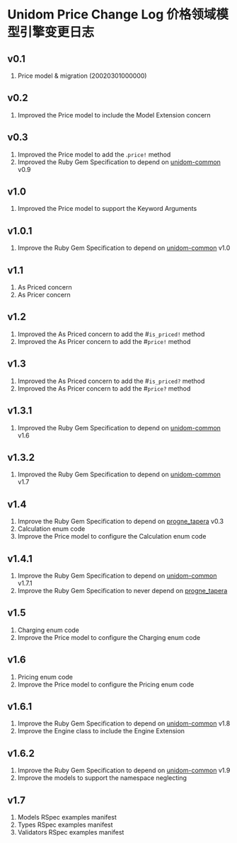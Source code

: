 # Unidom Price Change Log 价格领域模型引擎变更日志

## v0.1
1. Price model & migration (20020301000000)

## v0.2
1. Improved the Price model to include the Model Extension concern

## v0.3
1. Improved the Price model to add the .``price!`` method
2. Improved the Ruby Gem Specification to depend on [unidom-common](https://github.com/topbitdu/unidom-common) v0.9

## v1.0
1. Improved the Price model to support the Keyword Arguments

## v1.0.1
1. Improve the Ruby Gem Specification to depend on [unidom-common](https://github.com/topbitdu/unidom-common) v1.0

## v1.1
1. As Priced concern
2. As Pricer concern

## v1.2
1. Improved the As Priced concern to add the #``is_priced!`` method
2. Improved the As Pricer concern to add the #``price!`` method

## v1.3
1. Improved the As Priced concern to add the #``is_priced?`` method
2. Improved the As Pricer concern to add the #``price?`` method

## v1.3.1
1. Improved the Ruby Gem Specification to depend on [unidom-common](https://github.com/topbitdu/unidom-common) v1.6

## v1.3.2
1. Improved the Ruby Gem Specification to depend on [unidom-common](https://github.com/topbitdu/unidom-common) v1.7

## v1.4
1. Improve the Ruby Gem Specification to depend on [progne_tapera](https://github.com/topbitdu/progne_tapera) v0.3
2. Calculation enum code
3. Improve the Price model to configure the Calculation enum code

## v1.4.1
1. Improve the Ruby Gem Specification to depend on [unidom-common](https://github.com/topbitdu/unidom-common) v1.7.1
2. Improve the Ruby Gem Specification to never depend on [progne_tapera](https://github.com/topbitdu/progne_tapera)

## v1.5
1. Charging enum code
2. Improve the Price model to configure the Charging enum code

## v1.6
1. Pricing enum code
2. Improve the Price model to configure the Pricing enum code

## v1.6.1
1. Improve the Ruby Gem Specification to depend on [unidom-common](https://github.com/topbitdu/unidom-common) v1.8
2. Improve the Engine class to include the Engine Extension

## v1.6.2
1. Improve the Ruby Gem Specification to depend on [unidom-common](https://github.com/topbitdu/unidom-common) v1.9
2. Improve the models to support the namespace neglecting

## v1.7
1. Models RSpec examples manifest
2. Types RSpec examples manifest
3. Validators RSpec examples manifest
